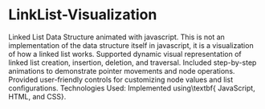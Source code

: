 # LinkList-Visualization
Linked List Data Structure animated with javascript. This is not an implementation of the data structure itself in javascript, it is a visualization of how a linked list works.
  Supported dynamic visual representation of linked list creation, insertion, deletion, and traversal.
  Included step-by-step animations to demonstrate pointer movements and node operations.
 Provided user-friendly controls for customizing node values and list configurations.
 Technologies Used: Implemented using\textbf{ JavaScript, HTML, and CSS}.
